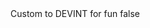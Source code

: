 <?xml version="1.0" encoding="UTF-8"?>
<CustomMetadata xmlns="http://soap.sforce.com/2006/04/metadata">
    <label>Custom to DEVINT for fun</label>
    <protected>false</protected>
</CustomMetadata>
